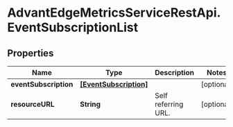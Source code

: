 # AdvantEdgeMetricsServiceRestApi.EventSubscriptionList

## Properties
Name | Type | Description | Notes
------------ | ------------- | ------------- | -------------
**eventSubscription** | [**[EventSubscription]**](EventSubscription.md) |  | [optional] 
**resourceURL** | **String** | Self referring URL. | [optional] 


